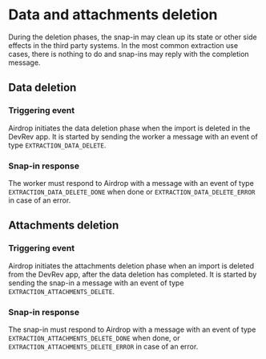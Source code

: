 # Data and attachments deletion

During the deletion phases, the snap-in may clean up its state or other side effects in the third party systems.
In the most common extraction use cases, there is nothing to do and snap-ins may reply with the completion message.

## Data deletion

### Triggering event

Airdrop initiates the data deletion phase when the import is deleted in the DevRev app.
It is started by sending the worker a message with an event of type `EXTRACTION_DATA_DELETE`.

### Snap-in response

The worker must respond to Airdrop with a message with an event of type `EXTRACTION_DATA_DELETE_DONE` when done or
`EXTRACTION_DATA_DELETE_ERROR` in case of an error.

## Attachments deletion

### Triggering event

Airdrop initiates the attachments deletion phase when an import is deleted from the DevRev app, after the data deletion has completed.
It is started by sending the snap-in a message with an event of type `EXTRACTION_ATTACHMENTS_DELETE`.

### Snap-in response

The snap-in must respond to Airdrop with a message with an event of type `EXTRACTION_ATTACHMENTS_DELETE_DONE` when done,
or `EXTRACTION_ATTACHMENTS_DELETE_ERROR` in case of an error.